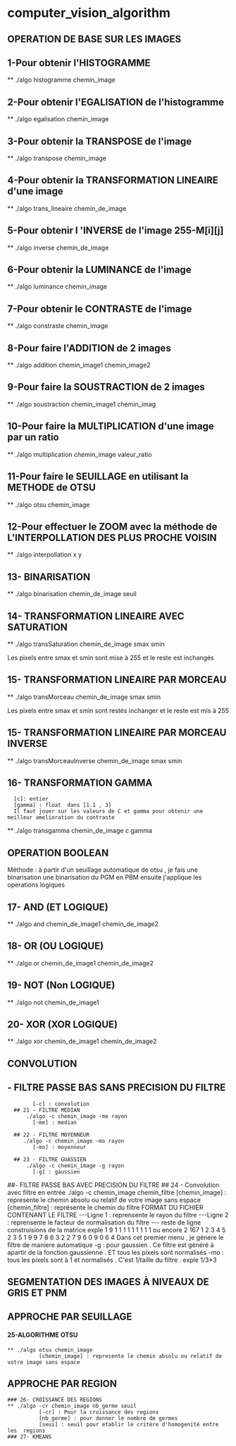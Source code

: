 # computer_vision_algorithm

## OPERATION DE BASE SUR LES IMAGES
## 1-Pour obtenir l'HISTOGRAMME
  ** ./algo histogramme chemin_image

## 2-Pour obtenir l'EGALISATION de l'histogramme
  ** ./algo egalisation chemin_image

## 3-Pour obtenir la TRANSPOSE de l'image
  ** ./algo transpose chemin_image

## 4-Pour obtenir la TRANSFORMATION LINEAIRE d'une image 
  ** ./algo  trans_lineaire chemin_de_image

## 5-Pour obtenir l 'INVERSE de l'image 255-M[i][j]
  ** ./algo inverse chemin_de_image

## 6-Pour obtenir la LUMINANCE de l'image 
  ** ./algo luminance chemin_image

## 7-Pour obtenir le CONTRASTE de l'image 
  ** ./algo constraste chemin_image

## 8-Pour  faire l'ADDITION de 2 images 
  ** ./algo addition chemin_image1 chemin_image2

## 9-Pour  faire la SOUSTRACTION de 2 images 
  ** ./algo soustraction chemin_image1 chemin_imag

## 10-Pour  faire la MULTIPLICATION d'une image par un ratio 
  ** ./algo multiplication chemin_image valeur_ratio

## 11-Pour faire le SEUILLAGE en utilisant la METHODE de OTSU
  ** ./algo otsu chemin_image 

## 12-Pour effectuer le ZOOM avec la méthode de  L'INTERPOLLATION DES PLUS PROCHE VOISIN

  ** ./algo interpollation x y

## 13- BINARISATION
  ** ./algo binarisation chemin_de_image  seuil

## 14- TRANSFORMATION LINEAIRE AVEC SATURATION
  ** ./algo transSaturation chemin_de_image smax smin

Les pixels entre smax et smin sont mise à 255 et le reste est  inchangés
## 15- TRANSFORMATION LINEAIRE PAR MORCEAU
   ** ./algo transMorceau chemin_de_image smax smin

Les pixels entre smax et smin sont restés inchanger et le reste est mis à 255
## 15- TRANSFORMATION LINEAIRE PAR MORCEAU  INVERSE
   ** ./algo transMorceauInverse chemin_de_image smax smin

## 16- TRANSFORMATION GAMMA
      [c]: entier
      [gamma] : float  dans [1.1 , 3]
      Il faut jouer sur les valeurs de C et gamma pour obtenir une meilleur amelioration du contraste
   ** ./algo transgamma chemin_de_image c gamma

## OPERATION BOOLEAN
Méthode : à partir d'un seuillage automatique de otsu , je fais une binarisation une binarisation du
          PGM en PBM ensuite j'applique les operations logiques
## 17- AND (ET LOGIQUE) 
  ** ./algo and chemin_de_image1 chemin_de_image2

## 18- OR (OU LOGIQUE) 
  ** ./algo or chemin_de_image1 chemin_de_image2

## 19- NOT (Non LOGIQUE) 
  ** ./algo not chemin_de_image1 

## 20- XOR (XOR LOGIQUE) 
  ** ./algo xor chemin_de_image1 chemin_de_image2

## CONVOLUTION
  ## - FILTRE PASSE BAS SANS PRECISION DU FILTRE
            [-c] : convolution 
      ## 21 - FILTRE MEDIAN
          ./algo -c chemin_image -me rayon
            [-me] : median
      
      ## 22 - FILTRE MOYENNEUR
         ./algo -c chemin_image -mo rayon
            [-mo] : moyenneur
      
      ## 23 - FILTRE GUASSIEN
          ./algo -c chemin_image -g rayon
            [-g] : gaussien
  
  ##-  FILTRE PASSE BAS AVEC PRECISION DU FILTRE
      ## 24 - Convolution avec filtre en entrée
          ./algo -c chemin_image chemin_filtre
            [chemin_image] : represente le chemin absolu ou relatif de votre image sans espace
            [chemin_filtre] : représente le chemin du filtre
          FORMAT DU FICHIER CONTENANT LE FILTRE
          ---Ligne 1 : reprensente le rayon du filtre
          ---Ligne 2 : reprensente le facteur de normalisation du filtre
          --- reste de ligne construisions de la matrice
          exple
          1
          9
          1 1 1
          1 1 1 
          1 1 1
          ou encore
          2
          167
          1 2 3 4 5
          2 3 5 1 9
          9 7 8 6 3
          2 2 7 9 6
          0 9 0 6 4
    Dans cet premier menu , je génere le filtre de maniere automatique
            -g : pour gaussien . Ce filtre est généré à apartir de la fonction
             gaussienne . ET tous les pixels sont normalisés
            -mo : tous les pixels sont à 1 et normalisés . C'est 1/taille du filtre . exple 1/3*3


##  SEGMENTATION DES IMAGES À NIVEAUX DE GRIS ET PNM 
  ## APPROCHE PAR SEUILLAGE
  #### 25-ALGORITHME  OTSU
    ** ./algo otsu chemin_image 
              [chemin_image] : represente le chemin absolu ou relatif de votre image sans espace
  
  ## APPROCHE PAR REGION
    ### 26- CROISSANCE DES REGIONS
    ** ./algo -cr chemin_image nb_germe seuil
              [-cr] : Pour la croissance des regions
              [nb_germe] : pour donner le nombre de germes
              [seui] : seuil pour etablir le critère d'homogenité entre les  regions
    ### 27- KMEANS
